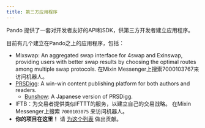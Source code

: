 ```yaml
---
title: 第三方应用程序
---
```


Pando 提供了一套对开发者友好的API和SDK，供第三方开发者建立应用程序。

目前有几个建立在Pando之上的应用程序，包括：

- Mixswap: An aggregated swap interface for 4swap and Exinswap, providing users with better swap results by choosing the optimal routes among multiple swap protocols. 在Mixin Messenger上搜索7000103767来访问机器人。
- [PRSDigg](https://prsdigg.com): A win-win content publishing platform for both authors and readers.
  - [Bunshow](https://bunshow.jp/): A Japanese version of PRSDigg.
- IFTB：为交易者提供类似IFTTT的服务，以建立自己的交易战略。 在Mixin Messenger上搜索 `7000103075`  来访问机器人。
- **你的项目在这里！** 请 [为这个列表](https://github.com/fox-one/docs.pando.im/tree/master/docs/3rd-party-apps/overview.md) 做出贡献。